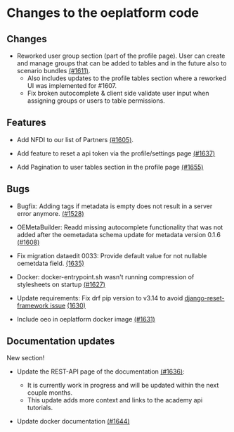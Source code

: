 # Changes to the oeplatform code

## Changes

- Reworked user group section (part of the profile page). User can create and manage groups that can be added to tables and in the future also to scenario bundles [(#1611)](https://github.com/OpenEnergyPlatform/oeplatform/pull/1611).
  - Also includes updates to the profile tables section where a reworked UI was implemented for #1607.
  - Fix broken autocomplete & client side validate user input when assigning groups or users to table permissions.

## Features

- Add NFDI to our list of Partners [(#1605)](https://github.com/OpenEnergyPlatform/oeplatform/pull/1605).

- Add feature to reset a api token via the profile/settings page [(#1637)](https://github.com/OpenEnergyPlatform/oeplatform/pull/1637)

- Add Pagination to user tables section in the profile page [(#1655)](https://github.com/OpenEnergyPlatform/oeplatform/pull/1655)

## Bugs

- Bugfix: Adding tags if metadata is empty does not result in a server error anymore. [(#1528)](https://github.com/OpenEnergyPlatform/oeplatform/pull/1528)

- OEMetaBuilder: Readd missing autocomplete functionality that was not added after the oemetadata schema update for metadata version 0.1.6 [(#1608)](https://github.com/OpenEnergyPlatform/oeplatform/pull/1608)

- Fix migration dataedit 0033: Provide default value for not nullable oemetdata field. [(1635)](https://github.com/OpenEnergyPlatform/oeplatform/pull/1635)

- Docker: docker-entrypoint.sh wasn't running compression of stylesheets on startup [(#1627)](https://github.com/OpenEnergyPlatform/oeplatform/pull/1627)

- Update requirements: Fix drf pip version to v3.14 to avoid [django-reset-framework issue](https://github.com/encode/django-rest-framework/issues/9300) [(1630)](https://github.com/OpenEnergyPlatform/oeplatform/pull/1630)

- Include oeo in oeplatform docker image [(#1631)](https://github.com/OpenEnergyPlatform/oeplatform/pull/1631)

## Documentation updates

New section!

- Update the REST-API page of the documentation [(#1636)](https://github.com/OpenEnergyPlatform/oeplatform/pull/1636):
  - It is currently work in progress and will be updated within the next couple months.
  - This update adds more context and links to the academy api tutorials.
  
- Update docker documentation [(#1644)](https://github.com/OpenEnergyPlatform/oeplatform/pull/1644)
